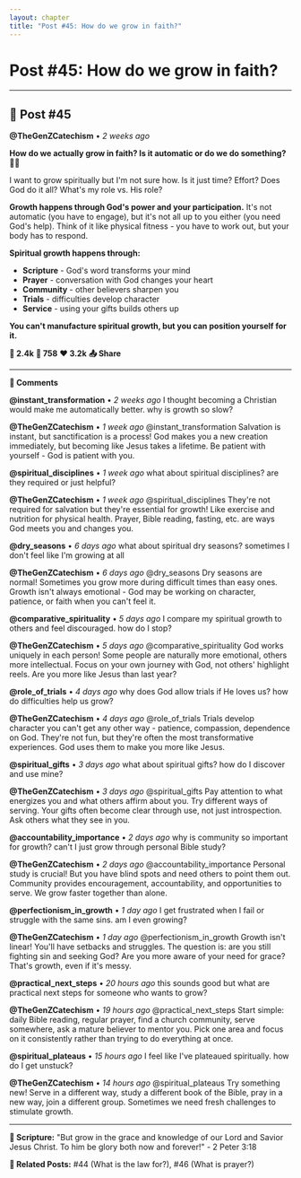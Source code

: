 ```yaml
---
layout: chapter
title: "Post #45: How do we grow in faith?"
---
```

# Post #45: How do we grow in faith?

---

## 📱 Post #45

**@TheGenZCatechism** • *2 weeks ago*

**How do we actually grow in faith? Is it automatic or do we do something? 🌱💪**

I want to grow spiritually but I'm not sure how. Is it just time? Effort? Does God do it all? What's my role vs. His role?

**Growth happens through God's power and your participation.** It's not automatic (you have to engage), but it's not all up to you either (you need God's help). Think of it like physical fitness - you have to work out, but your body has to respond.

**Spiritual growth happens through:**
- **Scripture** - God's word transforms your mind
- **Prayer** - conversation with God changes your heart
- **Community** - other believers sharpen you
- **Trials** - difficulties develop character
- **Service** - using your gifts builds others up

**You can't manufacture spiritual growth, but you can position yourself for it.**

**💭 2.4k** **🔄 758** **❤️ 3.2k** **📤 Share**

---

**💬 Comments**

**@instant_transformation** • *2 weeks ago*
I thought becoming a Christian would make me automatically better. why is growth so slow?

**@TheGenZCatechism** • *1 week ago*
@instant_transformation Salvation is instant, but sanctification is a process! God makes you a new creation immediately, but becoming like Jesus takes a lifetime. Be patient with yourself - God is patient with you.

**@spiritual_disciplines** • *1 week ago*
what about spiritual disciplines? are they required or just helpful?

**@TheGenZCatechism** • *1 week ago*
@spiritual_disciplines They're not required for salvation but they're essential for growth! Like exercise and nutrition for physical health. Prayer, Bible reading, fasting, etc. are ways God meets you and changes you.

**@dry_seasons** • *6 days ago*
what about spiritual dry seasons? sometimes I don't feel like I'm growing at all

**@TheGenZCatechism** • *6 days ago*
@dry_seasons Dry seasons are normal! Sometimes you grow more during difficult times than easy ones. Growth isn't always emotional - God may be working on character, patience, or faith when you can't feel it.

**@comparative_spirituality** • *5 days ago*
I compare my spiritual growth to others and feel discouraged. how do I stop?

**@TheGenZCatechism** • *5 days ago*
@comparative_spirituality God works uniquely in each person! Some people are naturally more emotional, others more intellectual. Focus on your own journey with God, not others' highlight reels. Are you more like Jesus than last year?

**@role_of_trials** • *4 days ago*
why does God allow trials if He loves us? how do difficulties help us grow?

**@TheGenZCatechism** • *4 days ago*
@role_of_trials Trials develop character you can't get any other way - patience, compassion, dependence on God. They're not fun, but they're often the most transformative experiences. God uses them to make you more like Jesus.

**@spiritual_gifts** • *3 days ago*
what about spiritual gifts? how do I discover and use mine?

**@TheGenZCatechism** • *3 days ago*
@spiritual_gifts Pay attention to what energizes you and what others affirm about you. Try different ways of serving. Your gifts often become clear through use, not just introspection. Ask others what they see in you.

**@accountability_importance** • *2 days ago*
why is community so important for growth? can't I just grow through personal Bible study?

**@TheGenZCatechism** • *2 days ago*
@accountability_importance Personal study is crucial! But you have blind spots and need others to point them out. Community provides encouragement, accountability, and opportunities to serve. We grow faster together than alone.

**@perfectionism_in_growth** • *1 day ago*
I get frustrated when I fail or struggle with the same sins. am I even growing?

**@TheGenZCatechism** • *1 day ago*
@perfectionism_in_growth Growth isn't linear! You'll have setbacks and struggles. The question is: are you still fighting sin and seeking God? Are you more aware of your need for grace? That's growth, even if it's messy.

**@practical_next_steps** • *20 hours ago*
this sounds good but what are practical next steps for someone who wants to grow?

**@TheGenZCatechism** • *19 hours ago*
@practical_next_steps Start simple: daily Bible reading, regular prayer, find a church community, serve somewhere, ask a mature believer to mentor you. Pick one area and focus on it consistently rather than trying to do everything at once.

**@spiritual_plateaus** • *15 hours ago*
I feel like I've plateaued spiritually. how do I get unstuck?

**@TheGenZCatechism** • *14 hours ago*
@spiritual_plateaus Try something new! Serve in a different way, study a different book of the Bible, pray in a new way, join a different group. Sometimes we need fresh challenges to stimulate growth.

---

**📖 Scripture:** "But grow in the grace and knowledge of our Lord and Savior Jesus Christ. To him be glory both now and forever!" - 2 Peter 3:18

**🔗 Related Posts:** #44 (What is the law for?), #46 (What is prayer?) 
